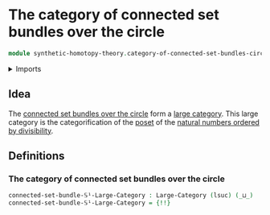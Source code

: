 # The category of connected set bundles over the circle

```agda
module synthetic-homotopy-theory.category-of-connected-set-bundles-circle where
```

<details><summary>Imports</summary>

```agda
open import category-theory.full-large-subcategories
open import category-theory.large-categories

open import foundation.category-of-families-of-sets
open import foundation.universe-levels

open import synthetic-homotopy-theory.circle
open import synthetic-homotopy-theory.connected-set-bundles-circle
```

</details>

## Idea

The
[connected set bundles over the circle](synthetic-homotopy-theory.connected-set-bundles-circle.md)
form a [large category](category-theory.large-categories.md). This large
category is the categorification of the [poset](order-theory.posets.md) of the
[natural numbers ordered by divisibility](elementary-number-theory.poset-of-natural-numbers-ordered-by-divisibility.md).

## Definitions

### The category of connected set bundles over the circle

```agda
connected-set-bundle-𝕊¹-Large-Category : Large-Category (lsuc) (_⊔_)
connected-set-bundle-𝕊¹-Large-Category = {!!}
```
